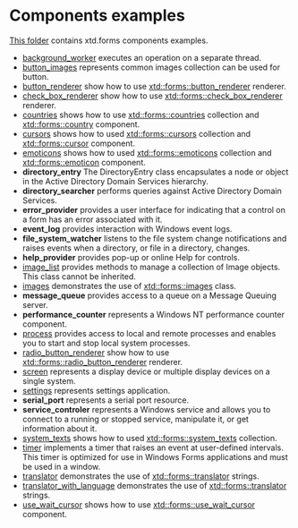 # Components examples

[This folder](.) contains xtd.forms components examples.

* [background_worker](background_worker/README.md) executes an operation on a separate thread.
* [button_images](button_images/README.md) represents common images collection can be used for button.
* [button_renderer](button_renderer/README.md) show how to use [xtd::forms::button_renderer](https://gammasoft71.github.io/xtd/reference_guides/latest/classxtd_1_1forms_1_1button__renderer.html) renderer.
* [check_box_renderer](check_box_renderer/README.md) show how to use [xtd::forms::check_box_renderer](https://gammasoft71.github.io/xtd/reference_guides/latest/classxtd_1_1forms_1_1check__box__renderer.html) renderer.
* [countries](countries/README.md) shows how to use [xtd::forms::countries](https://gammasoft71.github.io/xtd/reference_guides/latest/classxtd_1_1forms_1_1countries.html) collection and [xtd::forms::country](https://gammasoft71.github.io/xtd/reference_guides/latest/classxtd_1_1forms_1_1country.html) component.
* [cursors](cursors/README.md) shows how to used [xtd::forms::cursors](https://gammasoft71.github.io/xtd/reference_guides/latest/classxtd_1_1forms_1_1cursors.html) collection and [xtd::forms::cursor](https://gammasoft71.github.io/xtd/reference_guides/latest/classxtd_1_1forms_1_1cursor.html) component.
* [emoticons](emoticons/README.md) shows how to used [xtd::forms::emoticons](https://gammasoft71.github.io/xtd/reference_guides/latest/classxtd_1_1forms_1_1emoticons.html) collection and [xtd::forms::emoticon](https://gammasoft71.github.io/xtd/reference_guides/latest/classxtd_1_1forms_1_1emoticon.html) component.
* **directory_entry** The DirectoryEntry class encapsulates a node or object in the Active Directory Domain Services hierarchy.
* **directory_searcher** performs queries against Active Directory Domain Services.
* **error_provider** provides a user interface for indicating that a control on a form has an error associated with it.
* **event_log** provides interaction with Windows event logs.
* **file_system_watcher** listens to the file system change notifications and raises events when a directory, or file in a directory, changes.
* **help_provider** provides pop-up or online Help for controls.
* [image_list](image_list/README.md) provides methods to manage a collection of Image objects. This class cannot be inherited.
* [images](images/README.md) demonstrates the use of [xtd::forms::images](https://gammasoft71.github.io/xtd/reference_guides/latest/classxtd_1_1forms_1_1images.html) class.
* **message_queue** provides access to a queue on a Message Queuing server.
* **performance_counter** represents a Windows NT performance counter component.
* [process](process_form/README.md) provides access to local and remote processes and enables you to start and stop local system processes.
* [radio_button_renderer](radio_button_renderer/README.md) show how to use [xtd::forms::radio_button_renderer](https://gammasoft71.github.io/xtd/reference_guides/latest/classxtd_1_1forms_1_1radio__button__renderer.html) renderer.
* [screen](screen/README.md) represents a display device or multiple display devices on a single system.
* [settings](settings_example/README.md) represents settings application.
* **serial_port** represents a serial port resource.
* **service_controler** represents a Windows service and allows you to connect to a running or stopped service, manipulate it, or get information about it.
* [system_texts](texts/README.md) shows how to used [xtd::forms::system_texts](https://gammasoft71.github.io/xtd/reference_guides/latest/classxtd_1_1forms_1_1system__texts.html) collection.
* [timer](forms_timer/README.md) implements a timer that raises an event at user-defined intervals. This timer is optimized for use in Windows Forms applications and must be used in a window.
* [translator](translator/README.md) demonstrates the use of [xtd::forms::translator](https://gammasoft71.github.io/xtd/reference_guides/latest/classxtd_1_1translator.html) strings.
* [translator_with_language](translator_with_language/README.md) demonstrates the use of [xtd::forms::translator](https://gammasoft71.github.io/xtd/reference_guides/latest/classxtd_1_1translator.html) strings.
* [use_wait_cursor](use_wait_cursor/README.md) shows how to use [xtd::forms::use_wait_cursor](https://gammasoft71.github.io/xtd/reference_guides/latest/classxtd_1_1forms_1_1application.html#a70a9b0d8fd502111b7f4bba193135c46) component.
